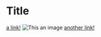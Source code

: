 # Title

[a link!](https://something.com)
![This an image](image.png)
[another link!](some-page.html)